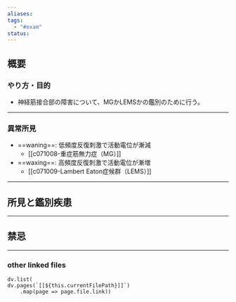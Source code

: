 ```yaml
---
aliases: 
tags:
  - "#exam"
status:
---
```

## 概要
### やり方・目的
- 神経筋接合部の障害について、MGかLEMSかの鑑別のために行う。
---
### 異常所見
 - ==waning==: 低頻度反復刺激で活動電位が漸減
	 - [[c071008-重症筋無力症（MG）]]
 - ==waxing==: 高頻度反復刺激で活動電位が漸増
	 - [[c071009-Lambert Eaton症候群（LEMS）]]
---
## 所見と鑑別疾患
---
## 禁忌
---
### other linked files
```dataviewjs
dv.list(
dv.pages(`[[${this.currentFilePath}]]`)
	.map(page => page.file.link))
```
